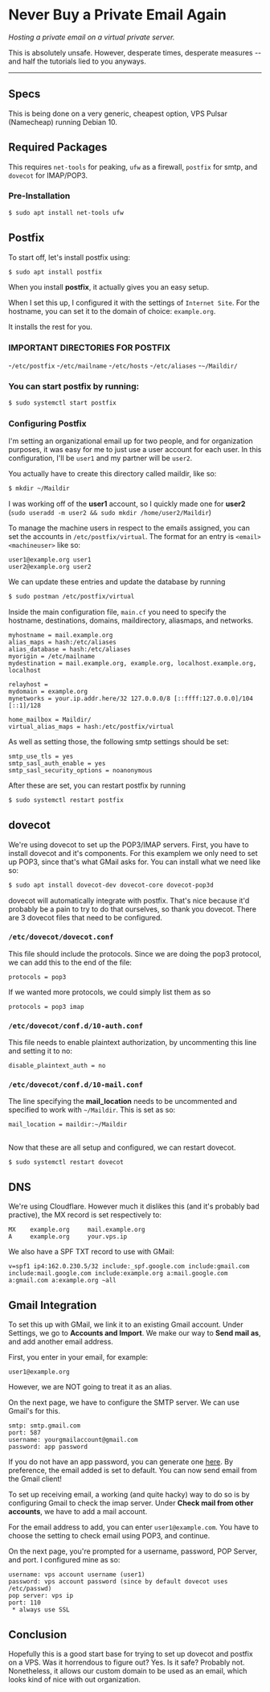 # Never Buy a Private Email Again
*Hosting a private email on a virtual private server.*

This is absolutely unsafe. However, desperate times, desperate measures -- and half the tutorials lied to you anyways.

<hr />

## Specs
This is being done on a very generic, cheapest option, VPS Pulsar (Namecheap) running Debian 10.

## Required Packages
This requires `net-tools` for peaking, `ufw` as a firewall, `postfix` for smtp, and `dovecot` for IMAP/POP3.

### Pre-Installation
```bash
$ sudo apt install net-tools ufw
```

## Postfix

To start off, let's install postfix using:
```bash
$ sudo apt install postfix
```

When you install **postfix**, it actually gives you an easy setup.

When I set this up, I configured it with the settings of `Internet Site`.
For the hostname, you can set it to the domain of choice: `example.org`.

It installs the rest for you.

### IMPORTANT DIRECTORIES FOR POSTFIX
 -`/etc/postfix`
 -`/etc/mailname`
 -`/etc/hosts`
 -`/etc/aliases`
 -`~/Maildir/`

### You can start postfix by running:
```bash
$ sudo systemctl start postfix
```

### Configuring Postfix
I'm setting an organizational email up for two people, and for organization purposes, it was easy for me to just use a user account for each user. In this configuration, I'll be `user1` and my partner will be `user2`.

You actually have to create this directory called maildir, like so:
```bash
$ mkdir ~/Maildir
```

I was working off of the **user1** account, so I quickly made one for **user2** (`sudo useradd -m user2 && sudo mkdir /home/user2/Maildir`)

To manage the machine users in respect to the emails assigned, you can set the accounts in `/etc/postfix/virtual`. The format for an entry is `<email> <machineuser>` like so:
```
user1@example.org user1
user2@example.org user2
```

We can update these entries and update the database by running
```bash
$ sudo postman /etc/postfix/virtual
```

Inside the main configuration file, `main.cf` you need to specify the hostname, destinations, domains, maildirectory, aliasmaps, and networks.

```
myhostname = mail.example.org
alias_maps = hash:/etc/aliases
alias_database = hash:/etc/aliases
myorigin = /etc/mailname
mydestination = mail.example.org, example.org, localhost.example.org, localhost

relayhost =
mydomain = example.org 
mynetworks = your.ip.addr.here/32 127.0.0.0/8 [::ffff:127.0.0.0]/104 [::1]/128

home_mailbox = Maildir/
virtual_alias_maps = hash:/etc/postfix/virtual
```

As well as setting those, the following smtp settings should be set:

```
smtp_use_tls = yes
smtp_sasl_auth_enable = yes
smtp_sasl_security_options = noanonymous
``` 

After these are set, you can restart postfix by running
```bash
$ sudo systemctl restart postfix
```

## dovecot

We're using dovecot to set up the POP3/IMAP servers. First, you have to install dovecot and it's components. For this examplem we only need to set up POP3, since that's what GMail asks for. You can install what we need like so:

```bash
$ sudo apt install dovecot-dev dovecot-core dovecot-pop3d
```

dovecot will automatically integrate with postfix. That's nice because it'd probably be a pain to try to do that ourselves, so thank you dovecot. There are 3 dovecot files that need to be configured.

### `/etc/dovecot/dovecot.conf`
This file should include the protocols. Since we are doing the pop3 protocol, we can add this to the end of the file:
```
protocols = pop3
```
If we wanted more protocols, we could simply list them as so
```
protocols = pop3 imap
```

### `/etc/dovecot/conf.d/10-auth.conf`
This file needs to enable plaintext authorization, by uncommenting this line and setting it to no:
```
disable_plaintext_auth = no
```

### `/etc/dovecot/conf.d/10-mail.conf`
The line specifying the **mail_location** needs to be uncommented and specified to work with `~/Maildir`. This is set as so:

```
mail_location = maildir:~/Maildir
```

##
Now that these are all setup and configured, we can restart dovecot.

```bash
$ sudo systemctl restart dovecot
```

## DNS
We're using Cloudflare. However much it dislikes this (and it's probably bad practive), the MX record is set respectively to:
```
MX    example.org     mail.example.org
A     example.org     your.vps.ip
```

We also have a SPF TXT record to use with GMail:
```
v=spf1 ip4:162.0.230.5/32 include:_spf.google.com include:gmail.com include:mail.google.com include:example.org a:mail.google.com a:gmail.com a:example.org ~all
```

## Gmail Integration
To set this up with GMail, we link it to an existing Gmail account. Under Settings, we go to **Accounts and Import**. We make our way to **Send mail as**, and add another email address.

First, you enter in your email, for example:
```
user1@example.org
```
However, we are NOT going to treat it as an alias.

On the next page, we have to configure the SMTP server. We can use Gmail's for this.

```
smtp: smtp.gmail.com
port: 587
username: yourgmailaccount@gmail.com
password: app password
```

If you do not have an app password, you can generate one [here](https://support.google.com/accounts/answer/185833?hl=en).
By preference, the email added is set to default. You can now send email from the Gmail client!

To set up receiving email, a working (and quite hacky) way to do so is by configuring Gmail to check the imap server. Under **Check mail from other accounts**, we have to add a mail account.

For the email address to add, you can enter `user1@example.com`. You have to choose the setting to check email using POP3, and continue.

On the next page, you're prompted for a username, password, POP Server, and port.
I configured mine as so:

```
username: vps account username (user1)
password: vps account password (since by default dovecot uses /etc/passwd)
pop server: vps ip
port: 110
 * always use SSL
 ```

## Conclusion
Hopefully this is a good start base for trying to set up dovecot and postfix on a VPS. Was it horrendous to figure out? Yes. Is it safe? Probably not. Nonetheless, it allows our custom domain to be used as an email, which looks kind of nice with out organization.
